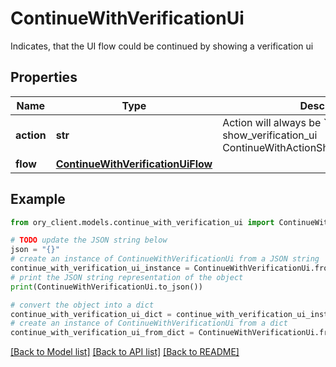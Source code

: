 # ContinueWithVerificationUi

Indicates, that the UI flow could be continued by showing a verification ui

## Properties

Name | Type | Description | Notes
------------ | ------------- | ------------- | -------------
**action** | **str** | Action will always be &#x60;show_verification_ui&#x60; show_verification_ui ContinueWithActionShowVerificationUIString | 
**flow** | [**ContinueWithVerificationUiFlow**](ContinueWithVerificationUiFlow.md) |  | 

## Example

```python
from ory_client.models.continue_with_verification_ui import ContinueWithVerificationUi

# TODO update the JSON string below
json = "{}"
# create an instance of ContinueWithVerificationUi from a JSON string
continue_with_verification_ui_instance = ContinueWithVerificationUi.from_json(json)
# print the JSON string representation of the object
print(ContinueWithVerificationUi.to_json())

# convert the object into a dict
continue_with_verification_ui_dict = continue_with_verification_ui_instance.to_dict()
# create an instance of ContinueWithVerificationUi from a dict
continue_with_verification_ui_from_dict = ContinueWithVerificationUi.from_dict(continue_with_verification_ui_dict)
```
[[Back to Model list]](../README.md#documentation-for-models) [[Back to API list]](../README.md#documentation-for-api-endpoints) [[Back to README]](../README.md)


